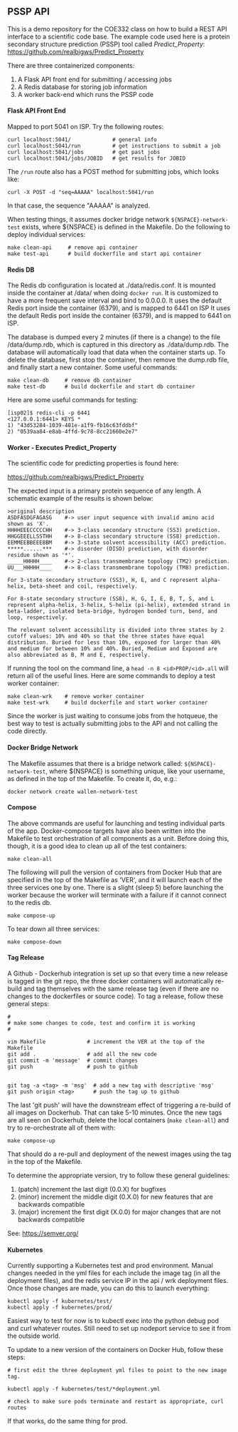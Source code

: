 ## PSSP API

This is a demo repository for the COE332 class on how to build a REST API interface to a
scientific code base. The example code used here is a protein secondary structure
prediction (PSSP) tool called *Predict_Property*: https://github.com/realbigws/Predict_Property

There are three containerized components:

1) A Flask API front end for submitting / accessing jobs
2) A Redis database for storing job information
3) A worker back-end which runs the PSSP code


#### Flask API Front End

Mapped to port 5041 on ISP. Try the following routes:

```
curl localhost:5041/             # general info
curl localhost:5041/run          # get instructions to submit a job
curl localhost:5041/jobs         # get past jobs
curl localhost:5041/jobs/JOBID   # get results for JOBID
```

The `/run` route also has a POST method for submitting jobs, which looks like:

```
curl -X POST -d "seq=AAAAA" localhost:5041/run
```

In that case, the sequence "AAAAA" is analyzed.

When testing things, it assumes docker bridge network `${NSPACE}-network-test` exists,
where ${NSPACE} is defined in the Makefile. Do the following to deploy individual services:

```
make clean-api     # remove api container
make test-api      # build dockerfile and start api container
```


#### Redis DB

The Redis db configuration is located at ./data/redis.conf. It is mounted
inside the container at /data/ when doing `docker run`. It is customized to have
a more frequent save interval and bind to 0.0.0.0. It uses the default Redis
port inside the container (6379), and is mapped to 6441 on ISP It uses the default Redis
port inside the container (6379), and is mapped to 6441 on ISP.

The database is dumped every 2 minutes (if there is a change) to the file
/data/dump.rdb, which is captured in this directory as ./data/dump.rdb. The
database will automatically load that data when the container starts up. To 
delete the database, first stop the container, then remove the dump.rdb file,
and finally start a new container. Some useful commands:

```
make clean-db     # remove db container
make test-db      # build dockerfile and start db container
```

Here are some useful commands for testing:

```
[isp02]$ redis-cli -p 6441
<127.0.0.1:6441> KEYS *
1) "43d53284-1039-481e-a1f9-fb16c63fddbf" 
2) "0539aa84-e8ab-4ffd-9c78-8cc21660e2e7" 
```


#### Worker - Executes Predict_Property

The scientific code for predicting properties is found here:

https://github.com/realbigws/Predict_Property

The expected input is a primary protein sequence of any length. A schematic
example of the results is shown below:
```
>original description
ASDFASDGFAGASG    #-> user input sequence with invalid amino acid shown as 'X'.
HHHHEEECCCCCHH    #-> 3-class secondary structure (SS3) prediction.
HHGGEEELLSSTHH    #-> 8-class secondary structure (SS8) prediction.
EEMMEEBBEEEBBM    #-> 3-state solvent accessibility (ACC) prediction.
*****......***    #-> disorder (DISO) prediction, with disorder residue shown as '*'.
_____HHHHH____    #-> 2-class transmembrane topology (TM2) prediction.               
UU___HHHHH____    #-> 8-class transmembrane topology (TM8) prediction.               

For 3-state secondary structure (SS3), H, E, and C represent alpha-helix, beta-sheet and coil, respectively.

For 8-state secondary structure (SS8), H, G, I, E, B, T, S, and L represent alpha-helix, 3-helix, 5-helix (pi-helix), extended strand in beta-ladder, isolated beta-bridge, hydrogen bonded turn, bend, and loop, respectively.

The relevant solvent accessibility is divided into three states by 2 cutoff values: 10% and 40% so that the three states have equal distribution. Buried for less than 10%, exposed for larger than 40% and medium for between 10% and 40%. Buried, Medium and Exposed are also abbreviated as B, M and E, respectively.
```

If running the tool on the command line, a `head -n 8 <id>PROP/<id>.all` will
return all of the useful lines. Here are some commands to deploy a test worker
container:

```
make clean-wrk    # remove worker container
make test-wrk     # build dockerfile and start worker container
```

Since the worker is just waiting to consume jobs from the hotqueue, the best way
to test is actually submitting jobs to the API and not calling the code directly.


#### Docker Bridge Network

The Makefile assumes that there is a bridge network called:
`${NSPACE}-network-test`, where ${NSPACE} is something unique, like your
username, as defined in the top of the Makefile. To create it, do, e.g.:

```
docker network create wallen-network-test
```


#### Compose

The above commands are useful for launching and testing individual parts of
the app. Docker-compose targets have also been written into the Makefile to
test orchestration of all components as a unit. Before doing this, though, it
is a good idea to clean up all of the test containers:

```
make clean-all 
```

The following will pull the version of containers from Docker Hub that are
specified in the top of the Makefile as 'VER', and it will launch each of the
three services one by one. There is a slight (sleep 5) before launching the
worker because the worker will terminate with a failure if it cannot connect
to the redis db.

```
make compose-up
```

To tear down all three services:

```
make compose-down
```


#### Tag Release

A Github - Dockerhub integration is set up so that every time a new release is
tagged in the git repo, the three docker containers will automatically re-build
and tag themselves with the same release tag (even if there are no changes to
the dockerfiles or source code). To tag a release, follow these general steps:

```
#
# make some changes to code, test and confirm it is working
#

vim Makefile             # increment the VER at the top of the Makefile
git add .                # add all the new code
git commit -m 'message'  # commit changes
git push                 # push to github


git tag -a <tag> -m 'msg'  # add a new tag with descriptive 'msg'
git push origin <tag>      # push the tag up to github
```

The last 'git push' will have the downstream effect of triggering a re-build
of all images on Dockerhub. That can take 5-10 minutes. Once the new tags
are all seen on Dockerhub, delete the local containers (`make clean-all`) and
try to re-orchestrate all of them with:

```
make compose-up
```

That should do a re-pull and deployment of the newest images using the tag in the 
top of the Makefile.

To determine the appropriate version, try to follow these general guidelines:

1. (patch) increment the last digit (0.0.X) for bugfixes
2. (minor) increment the middle digit (0.X.0) for new features that are backwards compatible
3. (major) increment the first digit (X.0.0) for major changes that are not backwards compatible

See: https://semver.org/



#### Kubernetes

Currently supporting a Kubernetes test and prod environment. Manual changes needed
in the yml files for each include the image tag (in all the deployment files), and
the redis service IP in the api / wrk deployment files. Once those changes are made,
you can do this to launch everything:

```
kubectl apply -f kubernetes/test/
kubectl apply -f kubernetes/prod/
```

Easiest way to test for now is to kubectl exec into the python debug pod and curl
whatever routes. Still need to set up nodeport service to see it from the outside
world.


To update to a new version of the containers on Docker Hub, follow these steps:

```
# first edit the three deployment yml files to point to the new image tag.

kubectl apply -f kubernetes/test/*deployment.yml

# check to make sure pods terminate and restart as appropriate, curl routes
```

If that works, do the same thing for prod.


